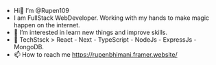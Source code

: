 -  Hi👋 I’m @Rupen109
-  I am FullStack WebDeveloper.  Working with my hands to make magic happen on the internet.
- 👀 I’m interested in learn new things and improve skills.
- 🌱 TechStsck > React - Next - TypeScript - NodeJs - ExpressJs - MongoDB.
- 📫 How to reach me https://rupenbhimani.framer.website/

<!---
Rupen109/Rupen109 is a ✨ special ✨ repository because its `README.md` (this file) appears on your GitHub profile.
You can click the Preview link to take a look at your changes.
--->
